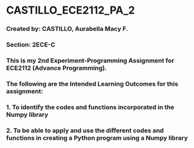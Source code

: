 # CASTILLO_ECE2112_PA_2
### Created by: CASTILLO, Aurabella Macy F.
### Section: 2ECE-C
### This is my 2nd Experiment-Programming Assignment for ECE2112 (Advance Programming).
### The following are the Intended Learning Outcomes for this assignment:
### 1. To identify the codes and functions incorporated in the Numpy library
### 2. To be able to apply and use the different codes and functions in creating a Python program using a Numpy library
